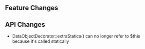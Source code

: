 ## Feature Changes



## API Changes


*  DataObjectDecorator::extraStatics() can no longer refer to $this because it's called statically
